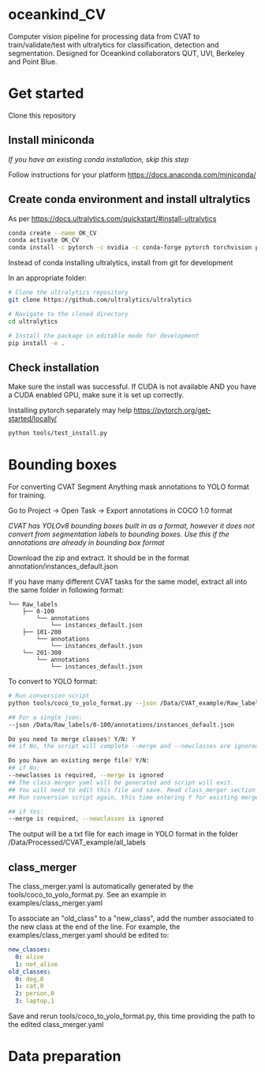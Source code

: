 # oceankind_CV
Computer vision pipeline for processing data from CVAT to train/validate/test with ultralytics for classification, detection and segmentation. Designed for Oceankind collaborators QUT, UVI, Berkeley and Point Blue. 

# Get started

Clone this repository 

## Install miniconda
*If you have an existing conda installation, skip this step*

Follow instructions for your platform https://docs.anaconda.com/miniconda/

## Create conda environment and install ultralytics
As per https://docs.ultralytics.com/quickstart/#install-ultralytics 

```bash
conda create --name OK_CV 
conda activate OK_CV
conda install -c pytorch -c nvidia -c conda-forge pytorch torchvision pytorch-cuda=11.8
```

Instead of conda installing ultralytics, install from git for development

In an appropriate folder: 
```bash
# Clone the ultralytics repository
git clone https://github.com/ultralytics/ultralytics

# Navigate to the cloned directory
cd ultralytics

# Install the package in editable mode for development
pip install -e .
```

## Check installation
Make sure the install was successful. If CUDA is not available AND you have a CUDA enabled GPU, make sure it is set up correctly. 

Installing pytorch separately may help https://pytorch.org/get-started/locally/ 

```bash
python tools/test_install.py
```

# Bounding boxes
For converting CVAT Segment Anything mask annotations to YOLO format for training.

Go to Project -> Open Task -> Export annotations in COCO 1.0 format

*CVAT has YOLOv8 bounding boxes built in as a format, however it does not convert from segmentation labels to bounding boxes. Use this if the annotations are already in bounding box format*

Download the zip and extract. It should be in the format annotation/instances_default.json

If you have many different CVAT tasks for the same model, extract all into the same folder in following format:
```
└── Raw_labels
    ├── 0-100
        └── annotations
            └── instances_default.json
    ├── 101-200
        └── annotations
            └── instances_default.json
    └── 201-300
        └── annotations
            └── instances_default.json          
```

To convert to YOLO format:

```bash
# Run conversion script
python tools/coco_to_yolo_format.py --json /Data/CVAT_example/Raw_labels/*/*/*.json --save /Data/Processed/CVAT_example/ --merge /Data/CVAT_example/class_merger.yaml --newclasses living,not_living

## For a single json:
--json /Data/Raw_labels/0-100/annotations/instances_default.json 

Do you need to merge classes? Y/N: Y
## if No, the script will complete --merge and --newclasses are ignored, if Yes:

Do you have an existing merge file? Y/N:
## if No:
--newclasses is required, --merge is ignored
## The class merger yaml will be generated and script will exit.
## You will need to edit this file and save. Read class_merger section for more information.
## Run conversion script again, this time entering Y for existing merge file. 

## if Yes:
--merge is required, --newclasses is ignored
```
The output will be a txt file for each image in YOLO format in the folder /Data/Processed/CVAT_example/all_labels


## class_merger
The class_merger.yaml is automatically generated by the tools/coco_to_yolo_format.py. See an example in examples/class_merger.yaml

To associate an "old_class" to a "new_class", add the number associated to the new class at the end of the line. For example, the examples/class_merger.yaml should be edited to:

```yaml
new_classes:
  0: alive
  1: not_alive
old_classes:
  0: dog,0
  1: cat,0
  2: person,0
  3: laptop,1
```

Save and rerun tools/coco_to_yolo_format.py, this time providing the path to the edited class_merger.yaml

# Data preparation



